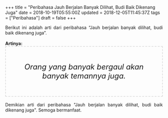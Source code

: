 +++
title = "Peribahasa Jauh Berjalan Banyak Dilihat, Budi Baik Dikenang Juga"
date = 2018-10-19T05:55:00Z
updated = 2018-12-05T11:45:37Z
tags = ["Peribahasa"]
draft = false
+++

<div dir="ltr" style="text-align: left;" trbidi="on"><div style="text-align: justify;">Berikut ini adalah arti dari peribahasa “Jauh berjalan banyak dilihat, budi baik dikenang juga”.</div><br /><div style="text-align: justify;"><b>Artinya:</b></div><div style="border: 2px dashed #ddd; font-size: 24px; height: auto; margin: 0 auto; padding: 50px; text-align: center; width: auto;"><i>Orang yang banyak bergaul akan banyak temannya juga.</i></div><div style="text-align: justify;"><br /></div><div style="text-align: justify;">Demikian arti dari peribahasa "Jauh berjalan banyak dilihat, budi baik dikenang juga". Semoga bermanfaat.</div></div>
